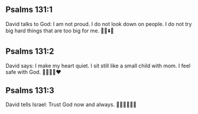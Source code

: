 ## Psalms 131:1
David talks to God: I am not proud. I do not look down on people. I do not try big hard things that are too big for me. 🙏🙂⬇️🛑
## Psalms 131:2
David says: I make my heart quiet. I sit still like a small child with mom. I feel safe with God. 🤫🧒👩‍👦❤️
## Psalms 131:3
David tells Israel: Trust God now and always. 👨‍👩‍👧‍👦⏰🌟
